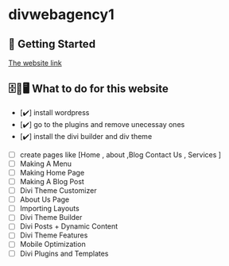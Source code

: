 # divwebagency1

## 🏁 Getting Started
  [The website link](https://diviwebagency.foushware.com/)

## 🗄📁🖥  What to do for this website 

- [✔️] install wordpress 
- [✔️]  go to the plugins and remove unecessay ones
- [✔️]  install the divi builder and div theme 
- [ ] create pages like [Home , about ,Blog Contact Us , Services ]
- [ ] Making A Menu
- [ ] Making Home Page
- [ ] Making A Blog Post
- [ ] Divi Theme Customizer
- [ ] About Us Page
- [ ] Importing Layouts
- [ ] Divi Theme Builder
- [ ] Divi Posts + Dynamic Content
- [ ] Divi Theme Features
- [ ] Mobile Optimization
- [ ] Divi Plugins and Templates
